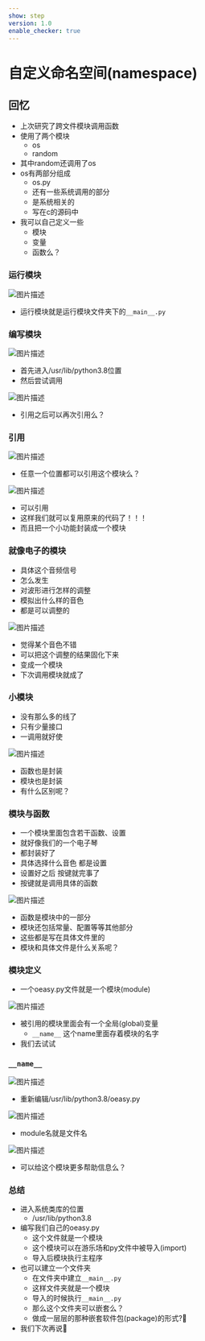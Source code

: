 ```yaml
---
show: step
version: 1.0
enable_checker: true
---
```


# 自定义命名空间(namespace)

## 回忆

- 上次研究了跨文件模块调用函数
- 使用了两个模块
	- os
	- random
- 其中random还调用了os
- os有两部分组成
	- os.py
	- 还有一些系统调用的部分
	- 是系统相关的
	- 写在c的源码中
- 我可以自己定义一些
	- 模块
	- 变量
	- 函数么？

### 运行模块

![图片描述](https://doc.shiyanlou.com/courses/uid1190679-20220808-1659921903564)

- 运行模块就是运行模块文件夹下的`__main__.py`

### 编写模块

![图片描述](https://doc.shiyanlou.com/courses/uid1190679-20220803-1659524087182)

- 首先进入/usr/lib/python3.8位置
- 然后尝试调用

![图片描述](https://doc.shiyanlou.com/courses/uid1190679-20220803-1659524156659)

- 引用之后可以再次引用么？

### 引用

![图片描述](https://doc.shiyanlou.com/courses/uid1190679-20220803-1659526900182)

- 任意一个位置都可以引用这个模块么？

![图片描述](https://doc.shiyanlou.com/courses/uid1190679-20220803-1659524285826)

- 可以引用
- 这样我们就可以复用原来的代码了！！！
- 而且把一个小功能封装成一个模块

### 就像电子的模块


- 具体这个音频信号 
- 怎么发生 
- 对波形进行怎样的调整 
- 模拟出什么样的音色
- 都是可以调整的 

![图片描述](https://doc.shiyanlou.com/courses/uid1190679-20220905-1662369258824)

- 觉得某个音色不错
- 可以把这个调整的结果固化下来 
- 变成一个模块 
- 下次调用模块就成了 

### 小模块

- 没有那么多的线了
- 只有少量接口
- 一调用就好使

![图片描述](https://doc.shiyanlou.com/courses/uid1190679-20220905-1662369342637)

- 函数也是封装
- 模块也是封装
- 有什么区别呢？

### 模块与函数

- 一个模块里面包含若干函数、设置
- 就好像我们的一个电子琴 
- 都封装好了 
- 具体选择什么音色 都是设置 
- 设置好之后 按键就完事了
- 按键就是调用具体的函数

![图片描述](https://doc.shiyanlou.com/courses/uid1190679-20220905-1662369421730)


- 函数是模块中的一部分
- 模块还包括常量、配置等等其他部分
- 这些都是写在具体文件里的
- 模块和具体文件是什么关系呢？

### 模块定义

- 一个oeasy.py文件就是一个模块(module)

![图片描述](https://doc.shiyanlou.com/courses/uid1190679-20220803-1659526480959)

- 被引用的模块里面会有一个全局(global)变量
	- `__name__` 这个name里面存着模块的名字
- 我们去试试

### `__name__`

![图片描述](https://doc.shiyanlou.com/courses/uid1190679-20220803-1659526657711)

- 重新编辑/usr/lib/python3.8/oeasy.py

![图片描述](https://doc.shiyanlou.com/courses/uid1190679-20220803-1659527044241)

- module名就是文件名

![图片描述](https://doc.shiyanlou.com/courses/uid1190679-20220803-1659527162387)

- 可以给这个模块更多帮助信息么？

### 总结
- 进入系统类库的位置
	- /usr/lib/python3.8
- 编写我们自己的oeasy.py
	- 这个文件就是一个模块
	- 这个模块可以在游乐场和py文件中被导入(import)
	- 导入后模块执行主程序
- 也可以建立一个文件夹
	- 在文件夹中建立`__main__.py`
	- 这样文件夹就是一个模块
	- 导入的时候执行`__main__.py`
	- 那么这个文件夹可以嵌套么？
	- 做成一层层的那种嵌套软件包(package)的形式?🤔
- 我们下次再说👋

